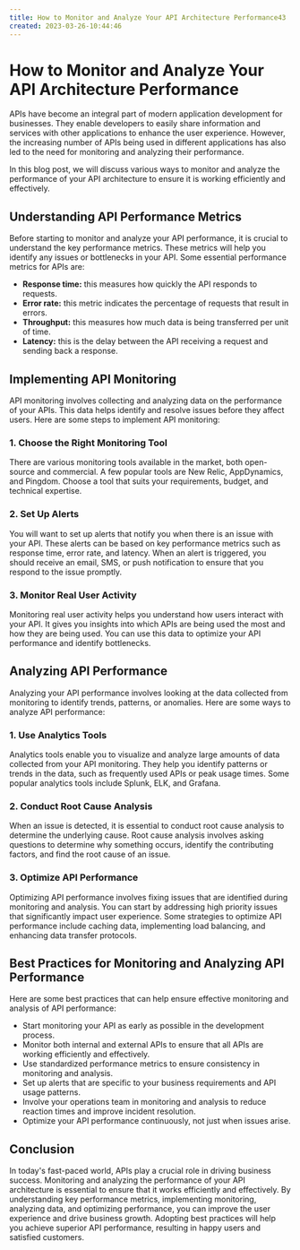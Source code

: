```yaml
---
title: How to Monitor and Analyze Your API Architecture Performance43
created: 2023-03-26-10:44:46
---
```


# How to Monitor and Analyze Your API Architecture Performance

APIs have become an integral part of modern application development for businesses. They enable developers to easily share information and services with other applications to enhance the user experience. However, the increasing number of APIs being used in different applications has also led to the need for monitoring and analyzing their performance.

In this blog post, we will discuss various ways to monitor and analyze the performance of your API architecture to ensure it is working efficiently and effectively.

## Understanding API Performance Metrics

Before starting to monitor and analyze your API performance, it is crucial to understand the key performance metrics. These metrics will help you identify any issues or bottlenecks in your API. Some essential performance metrics for APIs are:

- **Response time:** this measures how quickly the API responds to requests.
- **Error rate:** this metric indicates the percentage of requests that result in errors.
- **Throughput:** this measures how much data is being transferred per unit of time.
- **Latency:** this is the delay between the API receiving a request and sending back a response.

## Implementing API Monitoring

API monitoring involves collecting and analyzing data on the performance of your APIs. This data helps identify and resolve issues before they affect users. Here are some steps to implement API monitoring:

### 1. Choose the Right Monitoring Tool

There are various monitoring tools available in the market, both open-source and commercial. A few popular tools are New Relic, AppDynamics, and Pingdom. Choose a tool that suits your requirements, budget, and technical expertise.

### 2. Set Up Alerts

You will want to set up alerts that notify you when there is an issue with your API. These alerts can be based on key performance metrics such as response time, error rate, and latency. When an alert is triggered, you should receive an email, SMS, or push notification to ensure that you respond to the issue promptly.

### 3. Monitor Real User Activity

Monitoring real user activity helps you understand how users interact with your API. It gives you insights into which APIs are being used the most and how they are being used. You can use this data to optimize your API performance and identify bottlenecks.

## Analyzing API Performance

Analyzing your API performance involves looking at the data collected from monitoring to identify trends, patterns, or anomalies. Here are some ways to analyze API performance:

### 1. Use Analytics Tools

Analytics tools enable you to visualize and analyze large amounts of data collected from your API monitoring. They help you identify patterns or trends in the data, such as frequently used APIs or peak usage times. Some popular analytics tools include Splunk, ELK, and Grafana.

### 2. Conduct Root Cause Analysis

When an issue is detected, it is essential to conduct root cause analysis to determine the underlying cause. Root cause analysis involves asking questions to determine why something occurs, identify the contributing factors, and find the root cause of an issue.

### 3. Optimize API Performance

Optimizing API performance involves fixing issues that are identified during monitoring and analysis. You can start by addressing high priority issues that significantly impact user experience. Some strategies to optimize API performance include caching data, implementing load balancing, and enhancing data transfer protocols.

## Best Practices for Monitoring and Analyzing API Performance

Here are some best practices that can help ensure effective monitoring and analysis of API performance:

- Start monitoring your API as early as possible in the development process.
- Monitor both internal and external APIs to ensure that all APIs are working efficiently and effectively.
- Use standardized performance metrics to ensure consistency in monitoring and analysis.
- Set up alerts that are specific to your business requirements and API usage patterns.
- Involve your operations team in monitoring and analysis to reduce reaction times and improve incident resolution.
- Optimize your API performance continuously, not just when issues arise.

## Conclusion

In today's fast-paced world, APIs play a crucial role in driving business success. Monitoring and analyzing the performance of your API architecture is essential to ensure that it works efficiently and effectively. By understanding key performance metrics, implementing monitoring, analyzing data, and optimizing performance, you can improve the user experience and drive business growth. Adopting best practices will help you achieve superior API performance, resulting in happy users and satisfied customers.
